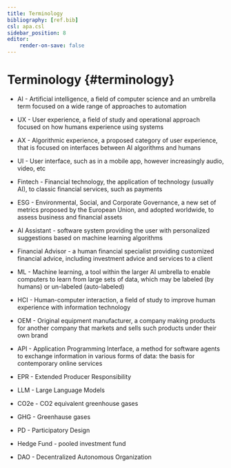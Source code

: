 ```yaml
---
title: Terminology
bibliography: [ref.bib]
csl: apa.csl
sidebar_position: 8
editor:
    render-on-save: false
---
```


# Terminology {#terminology}

-   AI - Artificial intelligence, a field of computer science and an
    umbrella term focused on a wide range of approaches to automation

-   UX - User experience, a field of study and operational approach
    focused on how humans experience using systems

-   AX - Algorithmic experience, a proposed category of user experience,
    that is focused on interfaces between AI algorithms and humans

-   UI - User interface, such as in a mobile app, however increasingly
    audio, video, etc

-   Fintech - Financial technology, the application of technology
    (usually AI), to classic financial services, such as payments

-   ESG - Environmental, Social, and Corporate Governance, a new set of
    metrics proposed by the European Union, and adopted worldwide, to
    assess business and financial assets

-   AI Assistant - software system providing the user with personalized
    suggestions based on machine learning algorithms

-   Financial Advisor - a human financial specialist providing
    customized financial advice, including investment advice and
    services to a client

-   ML - Machine learning, a tool within the larger AI umbrella to
    enable computers to learn from large sets of data, which may be
    labeled (by humans) or un-labeled (auto-labeled)

-   HCI - Human-computer interaction, a field of study to improve human
    experience with information technology

-   OEM - Original equipment manufacturer, a company making products for
    another company that markets and sells such products under their own
    brand

-   API - Application Programming Interface, a method for software
    agents to exchange information in various forms of data: the basis
    for contemporary online services

-   EPR - Extended Producer Responsibility

-   LLM - Large Language Models

-   CO2e - CO2 equivalent greenhouse gases

-   GHG - Greenhause gases

-   PD - Participatory Design

-   Hedge Fund - pooled investment fund

-   DAO - Decentralized Autonomous Organization

